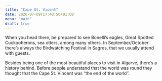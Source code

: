 ```yaml
---
title: "Cape St. Vicent"
date: 2020-07-09T17:40:56+01:00
menu: "main"
draft: true
---
```


When you head there, be prepared to see Bonelli’s eagles, Great Spotted Cuckooherons, sea otters, among many others. In September/October there’s always the Birdwatching Festival in Sagres, that we usually attend with guests.

 Besides being one of the most beautiful places to visit in Algarve, there’s a history behind. Before people understand that the world was round they thought that the Cape St. Vincent was “the end of the world”. 
